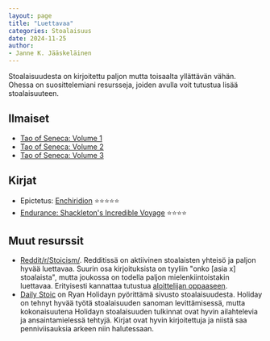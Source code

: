 ```yaml
---
layout: page
title: "Luettavaa"
categories: Stoalaisuus
date: 2024-11-25
author:
- Janne K. Jääskeläinen
---
```

Stoalaisuudesta on kirjoitettu paljon mutta toisaalta yllättävän vähän. Ohessa on suosittelemiani resursseja, joiden avulla voit tutustua lisää stoalaisuuteen.
## Ilmaiset
* [Tao of Seneca: Volume 1](https://tim.blog/wp-content/uploads/2017/07/taoofseneca_vol1-1.pdf)
* [Tao of Seneca: Volume 2](https://tim.blog/wp-content/uploads/2017/07/taoofseneca_vol2.pdf)
* [Tao of Seneca: Volume 3](https://tim.blog/wp-content/uploads/2017/07/taoofseneca_vol3.pdf)

## Kirjat
* Epictetus: [Enchiridion](https://www.goodreads.com/book/show/24615.Enchiridion) ⭐⭐⭐⭐⭐
* [Endurance: Shackleton's Incredible Voyage](https://www.goodreads.com/book/show/34443818-endurance) ⭐⭐⭐⭐

## Muut resurssit
* [Reddit/r/Stoicism/](https://www.reddit.com/r/Stoicism/). Redditissä on aktiivinen stoalaisten yhteisö ja paljon hyvää luettavaa. Suurin osa kirjoituksista on tyyliin "onko [asia x] stoalaista", mutta joukossa on todella paljon mielenkiintoistakin luettavaa. Erityisesti kannattaa tutustua [aloittelijan oppaaseen](https://www.reddit.com/r/Stoicism/comments/1gxgv4f/read_before_posting_rstoicism_beginners_guide/). 
* [Daily Stoic](https://dailystoic.com/) on Ryan Holidayn pyörittämä sivusto stoalaisuudesta. Holiday on tehnyt hyvää työtä stoalaisuuden sanoman levittämisessä, mutta kokonaisuutena Holidayn stoalaisuuden tulkinnat ovat hyvin ailahtelevia ja ansaintamielessä tehtyjä. Kirjat ovat hyvin kirjoitettuja ja niistä saa penniviisauksia arkeen niin halutessaan. 
